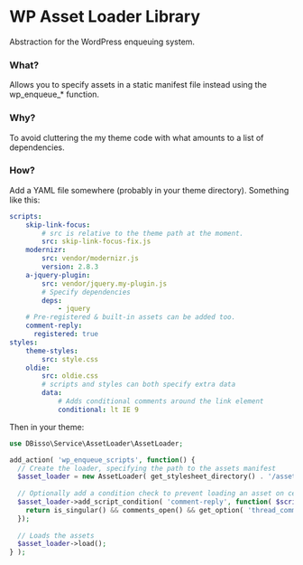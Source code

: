 # WP Asset Loader Library

Abstraction for the WordPress enqueuing system. 

### What?

Allows you to specify assets in a static manifest file instead using the wp_enqueue_* function. 

### Why?

To avoid cluttering the my theme code with what amounts to a list of dependencies.

### How?

Add a YAML file somewhere (probably in your theme directory). Something like this:

```yaml
scripts:
    skip-link-focus:
        # src is relative to the theme path at the moment.
        src: skip-link-focus-fix.js
    modernizr:
        src: vendor/modernizr.js
        version: 2.8.3
    a-jquery-plugin:
        src: vendor/jquery.my-plugin.js
        # Specify dependencies
        deps:
            - jquery
    # Pre-registered & built-in assets can be added too.
    comment-reply:
      registered: true
styles:
    theme-styles:
        src: style.css
    oldie:
        src: oldie.css
        # scripts and styles can both specify extra data
        data:
            # Adds conditional comments around the link element
            conditional: lt IE 9
```

Then in your theme:

```php
use DBisso\Service\AssetLoader\AssetLoader;

add_action( 'wp_enqueue_scripts', function() {
  // Create the loader, specifying the path to the assets manifest
  $asset_loader = new AssetLoader( get_stylesheet_directory() . '/assets.yml' );
  
  // Optionally add a condition check to prevent loading an asset on certain pages.
  $asset_loader->add_script_condition( 'comment-reply', function( $script ) {
    return is_singular() && comments_open() && get_option( 'thread_comments' );
  });
  
  // Loads the assets
  $asset_loader->load();
} );

```
